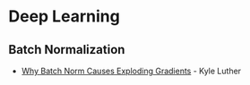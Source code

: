 # Deep Learning



## Batch Normalization

* [Why Batch Norm Causes Exploding Gradients](https://kyleluther.github.io/2020/02/18/batchnorm-exploding-gradients.html) - Kyle Luther